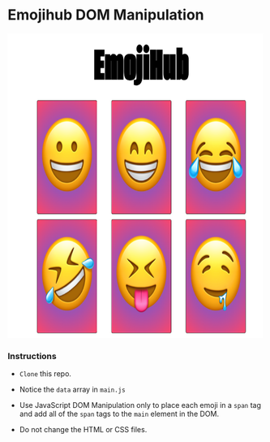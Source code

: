 # Emojihub DOM Manipulation

<img src="assets/emoji-page.png" alt="emoji page" width="700" height="600">

### Instructions

- `Clone` this repo.

- Notice the `data` array in `main.js`

- Use JavaScript DOM Manipulation only to place each emoji in a `span` tag and add all of the `span` tags to the `main` element in the DOM.

- Do not change the HTML or CSS files.

